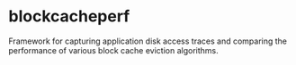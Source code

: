 # blockcacheperf
Framework for capturing application disk access traces and comparing the
performance of various block cache eviction algorithms.

